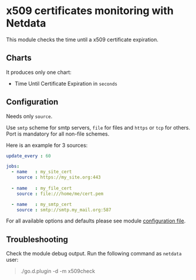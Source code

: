 # x509 certificates monitoring with Netdata

This module checks the time until a x509 certificate expiration.

## Charts

It produces only one chart:

-   Time Until Certificate Expiration in `seconds`
 
## Configuration

Needs only `source`.

Use `smtp` scheme for smtp servers, `file` for files and `https` or `tcp` for others. Port is mandatory for all non-file schemes.

Here is an example for 3 sources:

```yaml
update_every : 60

jobs:
  - name   : my_site_cert
    source : https://my_site.org:443
    
  - name   : my_file_cert
    source : file:///home/me/cert.pem

  - name   : my_smtp_cert
    source : smtp://smtp.my_mail.org:587
```

For all available options and defaults please see module [configuration file](https://github.com/netdata/go.d.plugin/blob/master/config/go.d/x509check.conf).

## Troubleshooting

Check the module debug output. Run the following command as `netdata` user:

> ./go.d.plugin -d -m x509check
